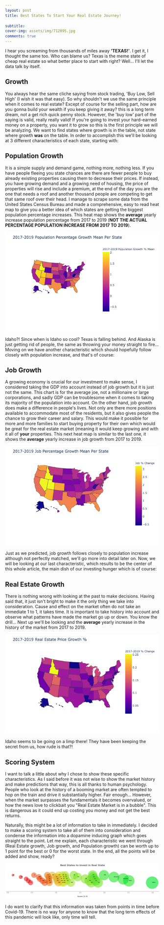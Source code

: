 ```yaml
---
layout: post
title: Best States To Start Your Real Estate Journey!

subtitle:                                                                                                                                                                                                                                                                                                                           The best time to start is yesterday, second best time? Now!
cover-img: assets/img/712895.jpg
comments: true
---
```


I hear you screaming from thousands of miles away **'TEXAS!'**. I get it, I thought the same too. Who can blame us? Texas is the meme state of cheap real estate so what better place to start with right? Well... I'll let the data talk by itself.


## Growth 

You always hear the same cliche saying from stock trading, 'Buy Low, Sell High' (I wish it was that easy). So why shouldn't we use the same principle when it comes to real estate? Except of course for the selling part, how are you gonna build your wealth if you keep giving it away? this is a long term dream, not a get rich quick penny stock. However, the 'buy low' part of the saying is valid, really really valid! If you're going to invest your hard-earned money on a property, you want it to grow so this is the first principle we will be analyzing. We want to find states where growth is in the table, not state where growth **was** on the table. In order to accomplish this we'll be looking at 3 different characteristics of each state, starting with:

## Population Growth 

It is a simple supply and demand game, nothing more, nothing less. If you have people fleeing you state chances are there are fewer people to buy already existing properties causing them to decrease their prices. If instead, you have growing demand and a growing need of housing, the price of properties will rise and include a premium, at the end of the day you are the one that needs a roof and another thousand people are competing to get that same roof over their head. I manage to scrape some data from the United States Census Bureau and made a comprehensive, easy to read heat map to give you a better idea of which states are getting the biggest population percentage increases. This heat map shows the **average** yearly increase population percentage from 2017 to 2019 (**NOT THE ACTUAL PERCENTAGE POPULATION INCREASE FROM 2017 TO 2019**).

![%population](https://raw.githubusercontent.com/lsraei20/lsraei20.github.io/master/assets/img/population%25.png)

Idaho?! Since when is Idaho so cool? Texas is falling behind. And Alaska is just getting rid of people, the same as throwing your money straight to fire... 
Moving on we have another characteristic which should hopefully follow closely with population increase, and that's of course:

## Job Growth

A growing economy is crucial for our investment to make sense, I considered taking the GDP into account instead of job growth but it is just not the same. This chart is for the average joe, not a millionaire or large corporations, and sadly GDP can be troublesome when it comes to taking its majority of the population into account. On the other hand, job growth does make a difference in people's lives. Not only are there more positions available to accommodate most of the residents, but it also gives people the chance to grow their career and salary. This would make it possible for more and more families to start buying property for their own which would be great for the real estate market (meaning it would keep growing and with it all of **your** properties. This next heat map is similar to the last one, it shows the **average** yearly increase in job growth from 2017 to 2019.

![%job](https://raw.githubusercontent.com/lsraei20/lsraei20.github.io/master/assets/img/job%25.png)

Just as we predicted, job growth follows closely to population increase although not perfectly matched, we'll go more into detail later on. Now, we will be looking at our last characteristic, which results to be the center of this whole article, the main dish of our investing hunger which is of course:

## Real Estate Growth

There is nothing wrong with looking at the past to make decisions. Having said that, it just isn't bright to make it the only thing we take into consideration. Cause and effect on the market often do not take an immediate 1 to 1, it takes time. It is important to take history into account and observe what patterns have made the market go up or down. You know the drill...  Next up we'll be looking and the **average** yearly increase in the history of the market from 2017 to 2019.

![%realestate](https://raw.githubusercontent.com/lsraei20/lsraei20.github.io/master/assets/img/real_estate%25.png)

Idaho seems to be going on a limp there! They have been keeping the secret from us, how rude is that?!

## Scoring System

I want to talk a little about why I chose to show these specific characteristics. As I said before it was not wise to show the market history and make predictions that way, this is all thanks to human psychology. People who look at the history of a booming market are often tempted to hop on the train and drive it substantially higher. Fair enough... However, when the market surpasses the fundamentals it becomes overvalued, or how the news love to clickbait you "Real Estate Market is in a bubble". This is dangerous as it could end up costing you money and not get the best returns.

Naturally, this might be a lot of information to take in immediately. I decided to make a scoring system to take all of them into consideration and condense the information into a dopamine inducing graph which goes straight to the point. Let me explain, each characteristic we went through (Real Estate growth, Job growth, and Population growth) can be worth up to 1 point for the best or 0 for the worst state. In the end, all the points will be added and show, ready?

![%scoring](https://raw.githubusercontent.com/lsraei20/lsraei20.github.io/master/assets/img/score.png)

I do want to clarify that this information was taken from points in time before Covid-19. There is no way for anyone to know that the long term effects of this pandemic will look like, only time will tell.

